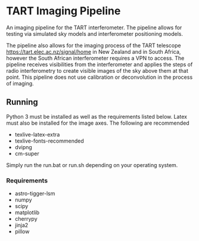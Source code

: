 # TART Imaging Pipeline
An imaging pipeline for the TART interferometer. The pipeline allows for testing via simulated sky models and interferometer positioning models.

The pipeline also allows for the imaging process of the TART telescope <https://tart.elec.ac.nz/signal/home> in New Zealand and in South Africa, however the South African interferometer requires a
 VPN to access. The pipeline receives visibilities from the interferometer and applies the steps of radio interferometry to create visible images of the sky above them at that point. This pipeline
 does not use calibration or deconvolution in the process of imaging.

## Running
Python 3 must be installed as well as the requirements listed below.
Latex must also be installed for the image axes. The following are recommended
* texlive-latex-extra
* texlive-fonts-recommended
* dvipng
* cm-super


Simply run the run.bat or run.sh depending on your operating system.

### Requirements
* astro-tigger-lsm
* numpy
* scipy
* matplotlib
* cherrypy
* jinja2
* pillow
